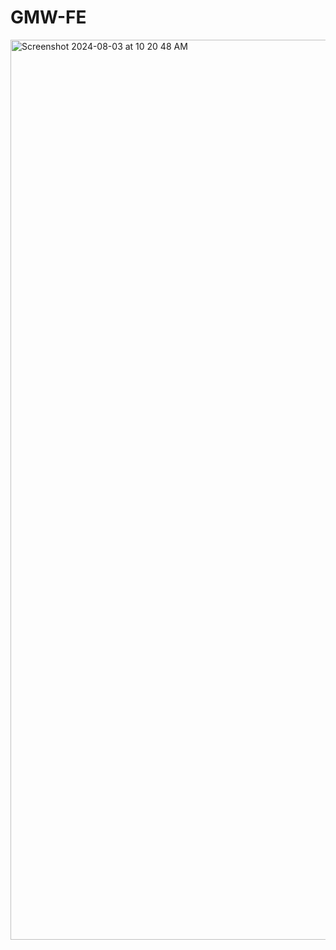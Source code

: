 # GMW-FE

<img width="1440" alt="Screenshot 2024-08-03 at 10 20 48 AM" src="https://github.com/user-attachments/assets/1b01c7ae-26fa-4b83-a957-2b15202c9255">
